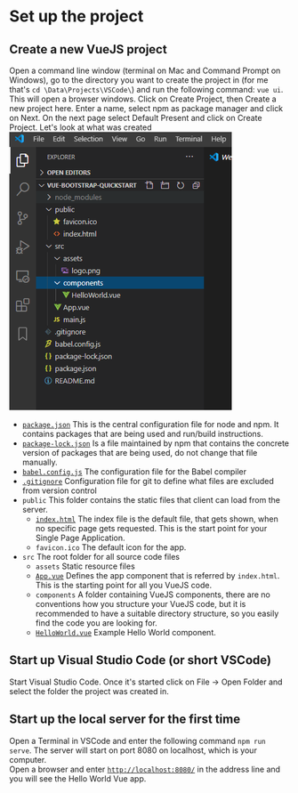 # Set up the project
## Create a new VueJS project
Open a command line window (terminal on Mac and Command Prompt on Windows), go to the directory you want to create the project in (for me that's `cd \Data\Projects\VSCode\`) and run the following command: `vue ui`. This will open a browser windows. Click on Create Project, then Create a new project here. Enter a name, select npm as package manager and click on Next. On the next page select Default Present and click on Create Project.
Let's look at what was created \
![Initial project files](./InitialProjectFiles.png)

* [`package.json`](./01_InitialProjectFiles/package.json) This is the central configuration file for node and npm. It contains packages that are being used and run/build instructions. 
* [`package-lock.json`](./01_InitialProjectFiles/package-lock.json) Is a file maintained by npm that contains the concrete version of packages that are being used, do not change that file manually. 
* [`babel.config.js`](./01_InitialProjectFiles/babel.config.js) The configuration file for the Babel compiler
* [`.gitignore`](./01_InitialProjectFiles/gitignore) Configuration file for git to define what files are excluded from version control
* `public` This folder contains the static files that client can load from the server.
  * [`index.html`](./01_InitialProjectFiles/public/index.html) The index file is the default file, that gets shown, when no specific page gets requested. This is the start point for your Single Page Application.
  * `favicon.ico` The default icon for the app.
* `src` The root folder for all source code files
  * `assets` Static resource files
  * [`App.vue`](./01_InitialProjectFiles/src/App.vue) Defines the app component that is referred by `index.html`. This is the starting point for all you VueJS code.
  * `components` A folder containing VueJS components, there are no conventions how you structure your VueJS code, but it is recommended to have a suitable directory structure, so you easily find the code you are looking for.
  * [`HelloWorld.vue`](./01_InitialProjectFiles/src/components/HelloWorld.vue) Example Hello World component.

## Start up Visual Studio Code (or short VSCode)
Start Visual Studio Code. Once it's started click on File -> Open Folder and select the folder the project was created in.

## Start up the local server for the first time
Open a Terminal in VSCode and enter the following command `npm run serve`. The server will start on port 8080 on localhost, which is your computer. \
Open a browser and enter [`http://localhost:8080/`](http://localhost:8080/) in the address line and you will see the Hello World Vue app.